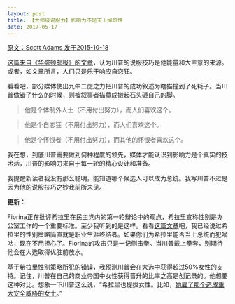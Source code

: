 ```yaml
---
layout: post
title: 【大师级说服力】影响力不是天上掉馅饼
date: 2017-05-17
---
```



[原文：Scott Adams       发于2015-10-18][1]

[这篇来自《华盛顿邮报》的文章][2]，认为川普的说服技巧是他能量和大主意的来源。或者，如文章所言，人们只是乐于响应自恋狂。

看看吧，部分媒体使出九牛二虎之力把川普的成功叙述为瞎猫撞到了死耗子。当川普做错了什么的时候，则被叙事者描摹成搬起石头砸自己的脚。

>他是个体制外人士（不用付出努力），而人们喜欢这个。

>他是个自恋狂（不用付出努力），而人们喜欢这个。

>他是个怀恨者（不用付出努力），而其他的怀恨者喜欢这个。

我在想，到底川普需要做到何种程度的领先，媒体才能认识到影响力是个真实的技术活，川普的影响力来自于每一轮的精心设计和准备。

我提醒新读者我没有那么聪明，能知道哪个候选人可以成为总统。我写川普不过是因为他的说服技巧之妙我前所未见。

**更新：**

Fiorina正在批评希拉里在民主党内的第一轮辩论中的观点，希拉里宣称性别是办公室工作的一个重要标准。至少我听到的是这样。看看[这篇文章][4]吧，我已经说过希拉里的性别策略简直就是职业生涯终结者。如果你们为希拉里能否当上总统而犯嘀咕，现在不用担心了。Fiorina的攻击只是一记侧击拳。当川普戴上拳套，别期待他会在大选取得优胜前放水。

基于希拉里性别策略所犯的错误，我预测川普会在大选中获得超过50%女性的支持。记住，川普在自己的商业帝国中女性获得晋升的比率之高是创记录的。他想要这种对比。想象一下川普这么说，“希拉里也提拔女性。比如，[她雇了那个造成重大安全威胁的女士][3]。”

[1]: http://blog.dilbert.com/post/131416256821/trumps-persuasiveness-per-the-washington-post

[2]: https://www.washingtonpost.com/rweb/biz/psychologists-explain-why-we-like-trump/2015/10/15/fb62a3f5cf18ed5f11e5cc23e509069e_story.html


[3]: http://edition.cnn.com/2015/08/31/politics/donald-trump-michael-cohen-huma-abedin/
 
[4]: http://blog.dilbert.com/post/131152869711/master-wizard-filter-on-the-democratic-debate
	




